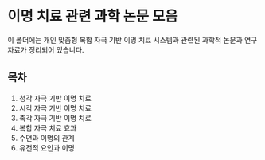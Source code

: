 # 이명 치료 관련 과학 논문 모음

이 폴더에는 개인 맞춤형 복합 자극 기반 이명 치료 시스템과 관련된 과학적 논문과 연구 자료가 정리되어 있습니다.

## 목차

1. 청각 자극 기반 이명 치료
2. 시각 자극 기반 이명 치료
3. 촉각 자극 기반 이명 치료
4. 복합 자극 치료 효과
5. 수면과 이명의 관계
6. 유전적 요인과 이명
